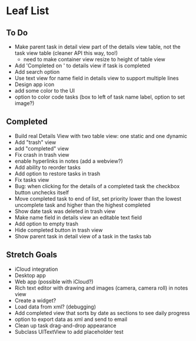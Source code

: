 # Leaf List

## To Do

* Make parent task in detail view part of the details view table, not the task view table (cleaner API this way, too!)
    * need to make container view resize to height of table view
* Add 'Completed on <DATE>' to details view if task is completed
* Add search option
* Use text view for name field in details view to support multiple lines
* Design app icon
* add some color to the UI
* option to color code tasks (box to left of task name label, option to set image?)

## Completed

* Build real Details View with two table view: one static and one dynamic
* Add "trash" view
* add "completed" view
* Fix crash in trash view
* enable hyperlinks in notes (add a webview?)
* Add ability to reorder tasks
* Add option to restore tasks in trash
* Fix tasks view
* Bug: when clicking for the details of a completed task the checkbox button unchecks itself
* Move completed task to end of list, set priority lower than the lowest uncomplete task and higher than the highest completed
* Show date task was deleted in trash view
* Make name field in details view an editable text field
* Add option to empty trash
* Hide completed button in trash view
* Show parent task in detail view of a task in the tasks tab

## Stretch Goals

* iCloud integration
* Desktop app
* Web app (possible with iCloud?)
* Rich text editor with drawing and images (camera, camera roll) in notes view
* Create a widget?
* Load data from xml? (debugging)
* Add completed view that sorts by date as sections to see daily progress
* option to export data as xml and send to email
* Clean up task drag-and-drop appearance
* Subclass UITextView to add placeholder test